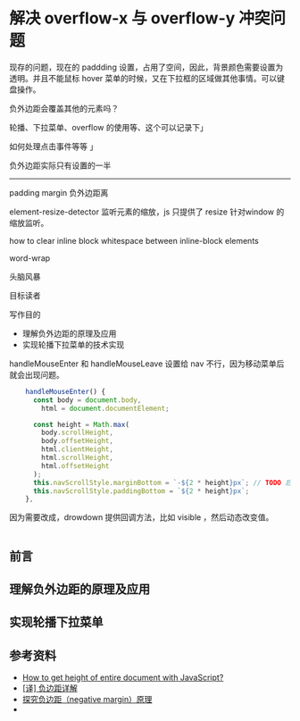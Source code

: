 # 解决 overflow-x 与 overflow-y 冲突问题

<!-- 技术细节型 -->

现存的问题，现在的 paddding 设置，占用了空间，因此，背景颜色需要设置为透明。并且不能鼠标 hover 菜单的时候，又在下拉框的区域做其他事情。可以键盘操作。

负外边距会覆盖其他的元素吗？

轮播、下拉菜单、overflow 的使用等、这个可以记录下」

如何处理点击事件等等 」

负外边距实际只有设置的一半

---

padding margin 负外边距离

element-resize-detector 监听元素的缩放，js 只提供了 resize 针对window 的缩放监听。

how to clear inline block whitespace between inline-block elements

word-wrap

头脑风暴

目标读者

写作目的
- 理解负外边距的原理及应用
- 实现轮播下拉菜单的技术实现


handleMouseEnter 和 handleMouseLeave 设置给 nav 不行，因为移动菜单后就会出现问题。

```js
    handleMouseEnter() {
      const body = document.body,
        html = document.documentElement;

      const height = Math.max(
        body.scrollHeight,
        body.offsetHeight,
        html.clientHeight,
        html.scrollHeight,
        html.offsetHeight
      );
      this.navScrollStyle.marginBottom = `-${2 * height}px`; // TODO 后续需要动态处理高度，根据下拉菜单的最大高度，或者动态读取，如果对整个应用的覆盖不影响，可以设置为屏幕高度，因为 marginBottom 和 paddingBottom 都不会覆盖，待研究了。
      this.navScrollStyle.paddingBottom = `${2 * height}px`;
    },
```

因为需要改成，drowdown 提供回调方法，比如 visible ，然后动态改变值。

```js
```

## 前言

## 理解负外边距的原理及应用

## 实现轮播下拉菜单

## 参考资料

- [How to get height of entire document with JavaScript?
](https://stackoverflow.com/questions/1145850/how-to-get-height-of-entire-document-with-javascript)
- [[译] 负边距详解](https://segmentfault.com/a/1190000003942591)
- [探究负边距（negative margin）原理
](https://www.cnblogs.com/livewithit/p/6024864.html)
- [](https://stackoverflow.com/questions/6421966/css-overflow-x-visible-and-overflow-y-hidden-causing-scrollbar-issue#comment72643232_39554003)